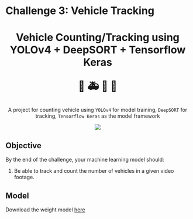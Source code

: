 # Challenge 3: Vehicle Tracking</p>

<h1><p align="center">Vehicle Counting/Tracking using YOLOv4 + DeepSORT + Tensorflow Keras</p>
<p align="center">🚗 🚑 🚚 🚒</p>
</h1>
<p align="center">A project for counting vehicle using <code>YOLOv4</code> for model training, <code>DeepSORT</code> for tracking, <code>Tensorflow Keras</code> as the model framework </p>
<p align="center"><img src="detections/result.gif"/></p>

## Objective
By the end of the challenge, your machine learning model should:
1. Be able to track and count the number of vehicles in a given video footage.

## Model
Download the weight model [here](https://drive.google.com/drive/folders/1nJwTinXh0d6GI_ldQgJ06zUqjZdfGqTX?usp=sharing)


